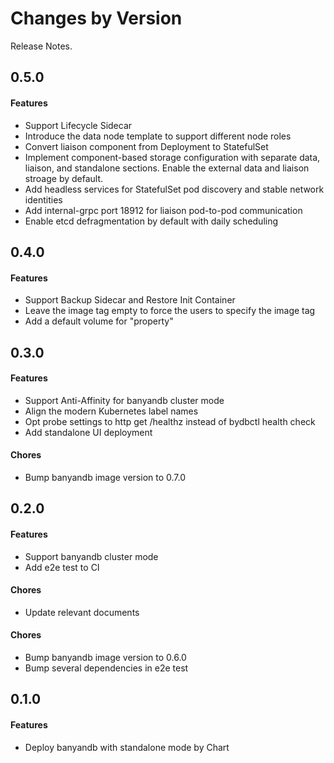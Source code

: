 Changes by Version
==================
Release Notes.

0.5.0
------------------

#### Features

- Support Lifecycle Sidecar
- Introduce the data node template to support different node roles
- Convert liaison component from Deployment to StatefulSet 
- Implement component-based storage configuration with separate data, liaison, and standalone sections. Enable the external data and liaison stroage by default.
- Add headless services for StatefulSet pod discovery and stable network identities
- Add internal-grpc port 18912 for liaison pod-to-pod communication
- Enable etcd defragmentation by default with daily scheduling

0.4.0
------------------

#### Features

- Support Backup Sidecar and Restore Init Container
- Leave the image tag empty to force the users to specify the image tag
- Add a default volume for "property"

0.3.0
------------------

#### Features

- Support Anti-Affinity for banyandb cluster mode
- Align the modern Kubernetes label names
- Opt probe settings to http get /healthz instead of bydbctl health check
- Add standalone UI deployment

#### Chores

- Bump banyandb image version to 0.7.0


0.2.0
------------------

#### Features

- Support banyandb cluster mode
- Add e2e test to CI

#### Chores

- Update relevant documents

#### Chores

- Bump banyandb image version to 0.6.0
- Bump several dependencies in e2e test

0.1.0
------------------

#### Features
- Deploy banyandb with standalone mode by Chart
